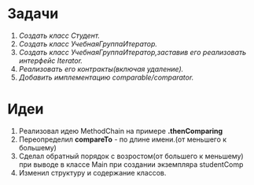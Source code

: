 # Задачи #
1. *Создать класс Студент.*
2. *Создать класс УчебнаяГруппаИтератор.*
3. *Создать класс УчебнаяГруппаИтератор,заставив его реализовать интерфейс Iterator.*
4. *Реализовать его контракты(включая удаление).*
5. *Добавить имплементацию comparable/comparator.*

# Идеи #
 1. Реализовал идею MethodChain на примере __.thenComparing__
 2. Переопределил  __compareTo__ - по длине имени.(от меньшего к большему)
 3. Сделал обратный порядок с возростом(от большего к меньшему) при выводе в классе Main при создании
экземпляра studentComp
 4. Изменил структуру и содержание классов.